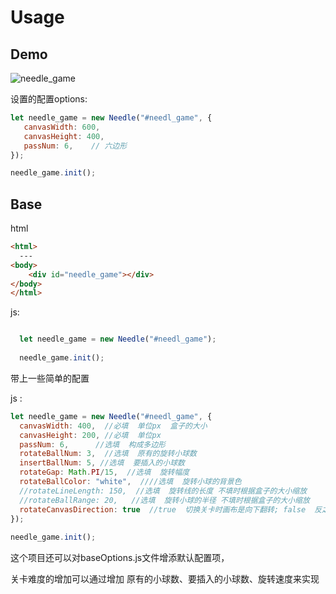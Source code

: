 # Usage

## Demo

![needle_game](D:\web测试\project_rewrite\rewrite_game\src\img\needle_game.png)

设置的配置options:

```javascript
let needle_game = new Needle("#needl_game", {
   canvasWidth: 600,
   canvasHeight: 400,
   passNum: 6,    // 六边形
});

needle_game.init();
```









## Base

html

~~~html
<html>
  ---
<body>
    <div id="needle_game"></div>
</body>
</html>
~~~



js:

~~~javascript

  let needle_game = new Needle("#needl_game");
  
  needle_game.init();
~~~

带上一些简单的配置

js :

~~~javascript
let needle_game = new Needle("#needl_game", {
  canvasWidth: 400,  //必填  单位px  盒子的大小
  canvasHeight: 200, //必填  单位px
  passNum: 6,      //选填  构成多边形 
  rotateBallNum: 3,  //选填  原有的旋转小球数
  insertBallNum: 5, //选填  要插入的小球数
  rotateGap: Math.PI/15,  //选填  旋转幅度
  rotateBallColor: "white",  ////选填  旋转小球的背景色
  //rotateLineLength: 150,  //选填  旋转线的长度 不填时根据盒子的大小缩放
  //rotateBallRange: 20,   //选填  旋转小球的半径 不填时根据盒子的大小缩放
  rotateCanvasDirection: true  //true  切换关卡时画布是向下翻转; false  反之
});
  
needle_game.init();
~~~

这个项目还可以对baseOptions.js文件增添默认配置项，

关卡难度的增加可以通过增加 原有的小球数、要插入的小球数、旋转速度来实现